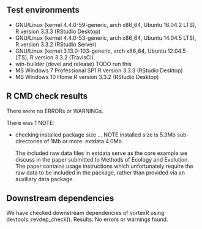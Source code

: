 ## Test environments
* GNU/Linux (kernel 4.4.0-59-generic, arch x86_64, Ubuntu 16.04.2 LTS), 
  R version 3.3.3 (RStudio Desktop)
* GNU/Linux (kernel 4.4.0-53-generic, arch x86_64, Ubuntu 14.04.5 LTS), 
  R version 3.3.2 (RStudio Server)
* GNU/Linux (kernel 3.13.0-103-generic, arch x86_64, Ubuntu 12.04.5 LTS), 
  R version 3.3.2 (TravisCI)
* win-builder (devel and release) TODO run this
* MS Windows 7 Professional SP1
  R version 3.3.3 (RStudio Desktop)
* MS Windows 10 Home
  R version 3.3.2 (RStudio Desktop)

## R CMD check results
There were no ERRORs or WARNINGs. 

There was 1 NOTE:

* checking installed package size ... NOTE
  installed size is  5.3Mb
  sub-directories of 1Mb or more:
    extdata   4.0Mb

  The included raw data files in extdata serve as the core example we discuss in 
  the paper submitted to Methods of Ecology and Evolution. 
  The paper contains usage instructions which unfortunately require the raw data 
  to be included in the package, rather than provided via an auxiliary data package.

## Downstream dependencies
We have checked downstream dependencies of vortexR using devtools::revdep_check().
Results: No errors or warnings found.

